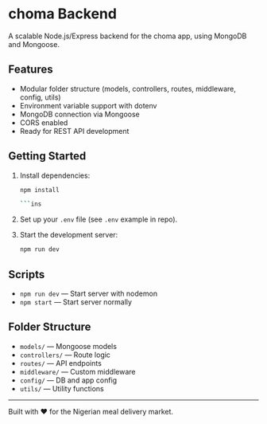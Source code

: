 # choma Backend

A scalable Node.js/Express backend for the choma app, using MongoDB and Mongoose.

## Features

- Modular folder structure (models, controllers, routes, middleware, config, utils)
- Environment variable support with dotenv
- MongoDB connection via Mongoose
- CORS enabled
- Ready for REST API development

## Getting Started

1. Install dependencies:

   ```bash
   npm install

   ```ins
2. Set up your `.env` file (see `.env` example in repo).

3. Start the development server:

   ```bash
   npm run dev
   ```

## Scripts

- `npm run dev` — Start server with nodemon
- `npm start` — Start server normally

## Folder Structure

- `models/` — Mongoose models
- `controllers/` — Route logic
- `routes/` — API endpoints
- `middleware/` — Custom middleware
- `config/` — DB and app config
- `utils/` — Utility functions

---

Built with ❤️ for the Nigerian meal delivery market.


